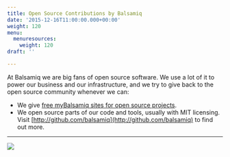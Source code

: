 ```yaml
---
title: Open Source Contributions by Balsamiq
date: '2015-12-16T11:00:00.000+00:00'
weight: 120
menu:
  menuresources:
    weight: 120
draft: ''

---
```


At Balsamiq we are big fans of open source software. We use a lot of it to power our business and our infrastructure, and we try to give back to the open source community whenever we can:

*   We give [free myBalsamiq sites for open source projects](https:/balsamiq.com/free).
*   We open source parts of our code and tools, usually with MIT licensing. Visit [http://github.com/balsamiq](http://github.com/balsamiq) to find out more.

* * *

[![](https://media.balsamiq.com/img/support/resources/githubbalsamiq.png)](http://github.com/balsamiq)
